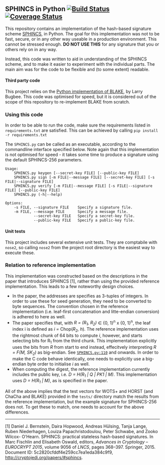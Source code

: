 ## SPHINCS in Python [![Build Status](https://travis-ci.org/joostrijneveld/SPHINCS-py.svg?branch=master)](https://travis-ci.org/joostrijneveld/SPHINCS-py) [![Coverage Status](https://coveralls.io/repos/joostrijneveld/SPHINCS-py/badge.svg?branch=master&service=github)](https://coveralls.io/github/joostrijneveld/SPHINCS-py?branch=master)

This repository contains an implementation of the hash-based signature scheme [SPHINCS](http://sphincs.cr.yp.to/), in Python. The goal for this implementation was not to be fast, secure, or in any other way useable in a production environment. This cannot be stressed enough. **DO NOT USE THIS** for any signature that you or others rely on in any way.

Instead, this code was written to aid in understanding of the SPHINCS scheme, and to make it easier to experiment with the individual parts. The main aim was for the code to be flexible and (to some extent) readable.

#### Third party code

This project relies on the [Python implementation of BLAKE](http://www.seanet.com/~bugbee/crypto/blake/), by Larry Bugbee. This code was optimised for speed, but it is considered out of the scope of this repository to re-implement BLAKE from scratch.

### Using this code

In order to be able to run the code, make sure the requirements listed in `requirements.txt` are satisfied. This can be achieved by calling `pip install -r requirements.txt`

The `SPHINCS.py` can be called as an executable, according to the commandline interface specified below. Note again that this implementation is not optimised for speed - it takes some time to produce a signature using the default SPHINCS-256 parameters.

```
Usage:
    SPHINCS.py keygen [--secret-key FILE] [--public-key FILE]
    SPHINCS.py sign [-m FILE|--message FILE] [--secret-key FILE] [-s FILE|--signature FILE]
    SPHINCS.py verify [-m FILE|--message FILE] [-s FILE|--signature FILE] [--public-key FILE]
    SPHINCS.py (-h|--help)

Options:
    -s FILE, --signature FILE    Specify a signature file.
    -m FILE, --message FILE      Specify a message file.
             --secret-key FILE   Specify a secret-key file.
             --public-key FILE   Specify a public-key file.
```

#### Unit tests

This project includes several extensive unit tests. They are comptabile with `nose2`, so calling `nose2` from the project root directory is the easiest way to execute these.

### Relation to reference implementation

This implementation was constructed based on the descriptions in the paper that introduces SPHINCS [1], rather than using the provided reference implementation. This leads to a few noteworthy design choices.

- In the paper, the addresses are specifies as 3-tuples of integers. In order to use these for seed generation, they need to be converted to byte sequences. The convention chosen in the reference implementation (i.e. leaf-first concatenation and litte-endian conversion) is adhered to here as well.
- The paper specifies that, with _R = (R<sub>1</sub>, R<sub>2</sub>)_ ∈ {0, 1}<sup>n</sup> x {0, 1}<sup>n</sup>, the leaf index i is defined as _i =_ Chop(_R<sub>2</sub>, h_). The reference implementation uses the rightmost chunk of 64 bits to compute _i_, however, and starts selecting bits for R<sub>1</sub> from the third chunk. This implementation explicitly uses the bits from _R_ from start to end instead, effecitvely interpreting _R = F(M, SK<sub>2</sub>)_ as big-endian. See [`SPHINCS.py:110`](https://github.com/joostrijneveld/SPHINCS-py/blob/master/SPHINCS.py#L110) and onwards. In order to make the C code behave identically, one needs to explicitly use a big-endian byte order to initialise _i_ as well.
- When computing the digest, the reference implementation currently includes the public key, i.e. _D = H(R<sub>1</sub> | Q | PK1 | M)_. This implementation uses _D = H(R<sub>1</sub> | M)_, as is specified in the paper.

All of the above implies that the test vectors for WOTS+ and HORST (and ChaCha and BLAKE) provided in the `tests/` directory match the results from the reference implementation, but the example signature for SPHINCS-256 does not. To get these to match, one needs to account for the above differences.

- - -

[1] Daniel J. Bernstein, Daira Hopwood, Andreas Hülsing, Tanja Lange, Ruben Niederhagen, Louiza Papachristodoulou, Peter Schwabe, and Zooko Wilcox- O’Hearn. SPHINCS: practical stateless hash-based signatures. In Marc Fischlin and Elisabeth Oswald, editors, _Advances in Cryptology – EUROCRYPT 2015_, volume 9056 of _LNCS_, pages 368–397. Springer, 2015. Document ID: 5c2820cfddf4e259cc7ea1eda384c9f9, http://cryptojedi.org/papers/#sphincs.
